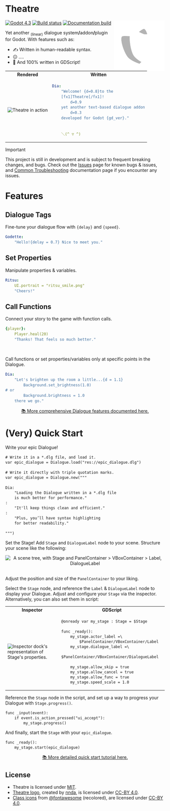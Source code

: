 <h1>Theatre</h1>

<img src="/addons/Theatre/assets/icons/Theatre.svg" alt="Theatre logo" height="160" align="right">

<a href="https://godotengine.org/">
<img src="https://img.shields.io/badge/4.4-white?style=flat-square&logo=godotengine&logoColor=white&label=Godot&labelColor=%232f5069&color=%233e4c57" alt="Godot 4.3" height="20"></a>
<a href="https://github.com/nndda/Theatre/actions/workflows/dialogue-test.yml">
<img src="https://img.shields.io/github/actions/workflow/status/nndda/Theatre/dialogue-test.yml?branch=main&event=push&style=flat-square&logo=github&label=CI&labelColor=%23252b30&color=%23306b3d" alt="Build status" height="20"></a>
<a href="https://nndda.github.io/Theatre/">
<img src="https://img.shields.io/website?style=flat-square&logo=github&label=Docs&labelColor=%23252b30&color=%23306b3d&up_message=online&url=http%3A//nndda.github.io/Theatre" alt="Documentation build" height="20"></a>

Yet another <sub>(linear)</sub> dialogue system<b>/</b>addon<b>/</b>plugin for Godot. With features such as:

- ✍️ Written in human-readable syntax.
- 😐 ....
- 📝 And 100% written in GDScript!

<table align="center">
<tr align="center">
<td>
    <b> Rendered </b>
</td>
<td>
    <b> Written </b>
</td>
</tr>
<tr>
<td>

<img src="https://github.com/user-attachments/assets/5bbefeed-61bb-4b9d-89a0-69d8300a3c08" alt="Theatre in action" width="368">

</td>
<td>

```yaml
Dia:
    "Welcome! {d=0.8}to the
    [fx1]Theatre[/fx1]!
        d=0.9
    yet another text-based dialogue addon
        d=0.3
    developed for Godot {gd_ver}."


    ＼(^ ▽ ^)
```

</td>
</tr>
</table>

> [!IMPORTANT]
> This project is still in development and is subject to frequent breaking changes, and bugs. Check out the [Issues](https://github.com/nndda/Theatre/issues) page for known bugs &amp; issues, and [Common Troubleshooting](https://nndda.github.io/Theatre/tutorials/troubleshooting/) documentation page if you encounter any issues.

# Features

## Dialogue Tags

Fine-tune your dialogue flow with `{delay}` and `{speed}`.
```yaml
Godette:
    "Hello!{delay = 0.7} Nice to meet you."
```

## Set Properties

Manipulate properties &amp; variables.
```yaml
Ritsu:
    UI.portrait = "ritsu_smile.png"
    "Cheers!"
```

## Call Functions

Connect your story to the game with function calls.
```yaml
{player}:
    Player.heal(20)
    "Thanks! That feels so much better."
```

<br>

Call functions or set properties/variables only at specific points in the Dialogue.
```yaml
Dia:
    "Let's brighten up the room a little...{d = 1.1}
        Background.set_brightness(1.0)
# or
        Background.brightness = 1.0
    there we go."
```

<p align="center">
<a href="https://nndda.github.io/Theatre/class/dialogue/syntax/">📚 More comprehensive Dialogue features documented here.</a>
</p>

# (Very) Quick Start

Write your epic Dialogue!
```gdscript
# Write it in a *.dlg file, and load it.
var epic_dialogue = Dialogue.load("res://epic_dialogue.dlg")

# Write it directly with triple quotation marks.
var epic_dialogue = Dialogue.new("""

Dia:
    "Loading the Dialogue written in a *.dlg file
    is much better for performance."
:
    "It'll keep things clean and efficient."
:
    "Plus, you’ll have syntax highlighting
    for better readability."

""")
```

Set the Stage! Add `Stage` and `DialogueLabel` node to your scene. Structure your scene like the following:

<div align="center">
<img src="https://github.com/user-attachments/assets/05e5e3ba-adfb-4208-81bc-adbbf6b6c571" alt="A scene tree, with Stage and PanelContainer > VBoxContainer > Label, DialogueLabel" width="207" height="302">
</div>

<br>

Adjust the position and size of the `PanelContainer` to your liking.

Select the `Stage` node, and reference the `Label` & `DialogueLabel` node to display your Dialogue. Adjust and configure your `Stage` via the inspector. Alternatively, you can also set them in script:

<table align="center">
<tr align="center">
<td>
    <b> Inspector </b>
</td>
<td>
    <b> GDScript </b>
</td>
</tr>

<tr>
<td>

<img src="https://github.com/nndda/Theatre/assets/96333146/69d7b946-2444-4247-8cdf-394332466c99" alt="Inspector dock's representation of Stage's properties." width="261" height="235">

</td>
<td>

```gdscript
@onready var my_stage : Stage = $Stage

func _ready():
    my_stage.actor_label =\
        $PanelContainer/VBoxContainer/Label
    my_stage.dialogue_label =\
        $PanelContainer/VBoxContainer/DialogueLabel

    my_stage.allow_skip = true
    my_stage.allow_cancel = true
    my_stage.allow_func = true
    my_stage.speed_scale = 1.0
```

</td>
</tr>

</table>

Reference the `Stage` node in the script, and set up a way to progress your Dialogue with `Stage.progress()`.

```gdscript
func _input(event):
    if event.is_action_pressed("ui_accept"):
        my_stage.progress()
```

And finally, start the `Stage` with your `epic_dialogue`.

```gdscript
func _ready():
    my_stage.start(epic_dialogue)
```

<p align="center">
<a href="https://nndda.github.io/Theatre/quickstart/">📚 More detailed quick start tutorial here.</a>
</p>

## License

- Theatre is licensed under [MIT](LICENSE).
- [Theatre logo](/addons/Theatre/assets/icons/Theatre.svg), created by [nnda](https://github.com/nndda), is licensed under [CC-BY 4.0](https://creativecommons.org/licenses/by/4.0/).
- [Class icons](addons/Theatre/assets/icons/classes) from [@fontawesome](https://fontawesome.com) (recolored), are licensed under [CC-BY 4.0](https://creativecommons.org/licenses/by/4.0/).
